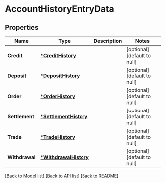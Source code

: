 # AccountHistoryEntryData

## Properties
Name | Type | Description | Notes
------------ | ------------- | ------------- | -------------
**Credit** | [***CreditHistory**](CreditHistory.md) |  | [optional] [default to null]
**Deposit** | [***DepositHistory**](DepositHistory.md) |  | [optional] [default to null]
**Order** | [***OrderHistory**](OrderHistory.md) |  | [optional] [default to null]
**Settlement** | [***SettlementHistory**](SettlementHistory.md) |  | [optional] [default to null]
**Trade** | [***TradeHistory**](TradeHistory.md) |  | [optional] [default to null]
**Withdrawal** | [***WithdrawalHistory**](WithdrawalHistory.md) |  | [optional] [default to null]

[[Back to Model list]](../README.md#documentation-for-models) [[Back to API list]](../README.md#documentation-for-api-endpoints) [[Back to README]](../README.md)

